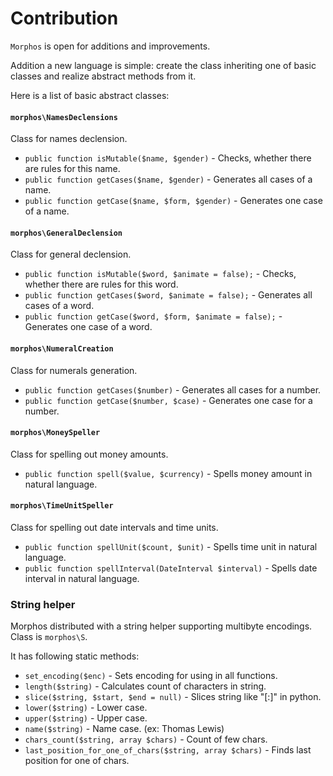 # Contribution

`Morphos` is open for additions and improvements.

Addition a new language is simple: create the class inheriting one of basic classes and realize abstract methods from it.

Here is a list of basic abstract classes:

#### `morphos\NamesDeclensions`
Class for names declension.

* `public function isMutable($name, $gender)` - Checks, whether there are rules for this name.
* `public function getCases($name, $gender)` - Generates all cases of a name.
* `public function getCase($name, $form, $gender)` - Generates one case of a name.

#### `morphos\GeneralDeclension`
Class for general declension.

* `public function isMutable($word, $animate = false);` - Checks, whether there are rules for this word.
* `public function getCases($word, $animate = false);` - Generates all cases of a word.
* `public function getCase($word, $form, $animate = false);` - Generates one case of a word.

#### `morphos\NumeralCreation`
Class for numerals generation.

* `public function getCases($number)` - Generates all cases for a number.
* `public function getCase($number, $case)` - Generates one case for a number.

#### `morphos\MoneySpeller`
Class for spelling out money amounts.

* `public function spell($value, $currency)` - Spells money amount in natural language.

#### `morphos\TimeUnitSpeller`
Class for spelling out date intervals and time units.

* `public function spellUnit($count, $unit)` - Spells time unit in natural language.
* `public function spellInterval(DateInterval $interval)` - Spells date interval in natural language.

### String helper
Morphos distributed with a string helper supporting multibyte encodings. Class is `morphos\S`.

It has following static methods:

- `set_encoding($enc)` - Sets encoding for using in all functions.
- `length($string)` - Calculates count of characters in string.
- `slice($string, $start, $end = null)` - Slices string like "[:]" in python.
- `lower($string)` - Lower case.
- `upper($string)` - Upper case.
- `name($string)` - Name case. (ex: Thomas Lewis)
- `chars_count($string, array $chars)` - Count of few chars.
- `last_position_for_one_of_chars($string, array $chars)` - Finds last position for one of chars.
